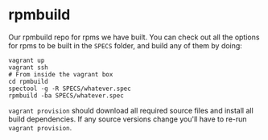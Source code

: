 # rpmbuild

Our rpmbuild repo for rpms we have built.  You can check out all the options for
rpms to be built in the `SPECS` folder, and build any of them by doing:

```
vagrant up
vagrant ssh
# From inside the vagrant box
cd rpmbuild
spectool -g -R SPECS/whatever.spec
rpmbuild -ba SPECS/whatever.spec
```

`vagrant provision` should download all required source files and install all
build dependencies. If any source versions change you'll have to re-run `vagrant
provision`.
